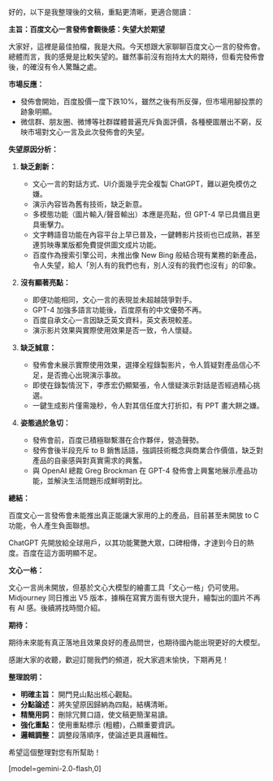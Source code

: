 好的，以下是我整理後的文稿，重點更清晰，更適合閱讀：

**主旨：百度文心一言發佈會觀後感：失望大於期望**

大家好，這裡是最佳拍檔，我是大飛。今天想跟大家聊聊百度文心一言的發佈會。總體而言，我的感覺是比較失望的。雖然事前沒有抱持太大的期待，但看完發佈會後，的確沒有令人驚豔之處。

**市場反應：**

*   發佈會開始，百度股價一度下跌10%，雖然之後有所反彈，但市場用腳投票的跡象明顯。
*   微信群、朋友圈、微博等社群媒體普遍充斥負面評價，各種梗圖層出不窮，反映市場對文心一言及此次發佈會的失望。

**失望原因分析：**

1.  **缺乏創新：**

    *   文心一言的對話方式、UI介面幾乎完全複製 ChatGPT，難以避免模仿之嫌。
    *   演示內容皆為舊有技術，缺乏新意。
    *   多模態功能（圖片輸入/聲音輸出）本應是亮點，但 GPT-4 早已具備且更具衝擊力。
    *   文字轉語音功能在內容平台上早已普及，一鍵轉影片技術也已成熟，甚至連剪映專業版都免費提供圖文成片功能。
    *   百度作為搜索引擎公司，未推出像 New Bing 般結合現有業務的新產品，令人失望，給人「別人有的我們也有，別人沒有的我們也沒有」的印象。
2.  **沒有顯著亮點：**

    *   即便功能相同，文心一言的表現並未超越競爭對手。
    *   GPT-4 加強多語言功能後，百度原有的中文優勢不再。
    *   百度自承文心一言因缺乏英文資料，英文表現較差。
    *   演示影片效果與實際使用效果是否一致，令人懷疑。
3.  **缺乏誠意：**

    *   發佈會未展示實際使用效果，選擇全程錄製影片，令人質疑對產品信心不足，是否擔心出現演示事故。
    *   即使在錄製情況下，李彥宏仍顯緊張，令人懷疑演示對話是否經過精心挑選。
    *   一鍵生成影片僅需幾秒，令人對其信任度大打折扣，有 PPT 畫大餅之嫌。
4.  **姿態過於急切：**

    *   發佈會前，百度已積極聯繫潛在合作夥伴，營造聲勢。
    *   發佈會後半段充斥 to B 銷售話語，強調技術概念與商業合作價值，缺乏對產品的自豪感與對真實需求的興奮。
    *   與 OpenAI 總裁 Greg Brockman 在 GPT-4 發佈會上興奮地展示產品功能，並解決生活問題形成鮮明對比。

**總結：**

百度文心一言發佈會未能推出真正能讓大家用的上的產品，目前甚至未開放 to C 功能，令人產生負面聯想。

ChatGPT 先開放給全球用戶，以其功能驚艷大眾，口碑相傳，才達到今日的熱度。百度在這方面明顯不足。

**文心一格：**

文心一言尚未開放，但基於文心大模型的繪畫工具「文心一格」仍可使用。 Midjourney 同日推出 V5 版本，據稱在寫實方面有很大提升，繪製出的圖片不再有 AI 感。後續將找時間介紹。

**期待：**

期待未來能有真正落地且效果良好的產品問世，也期待國內能出現更好的大模型。

感謝大家的收聽，歡迎訂閱我們的頻道，祝大家週末愉快，下期再見！

**整理說明：**

*   **明確主旨：** 開門見山點出核心觀點。
*   **分點論述：** 將失望原因歸納為四點，結構清晰。
*   **精簡用詞：** 刪除冗贅口語，使文稿更簡潔易讀。
*   **強化重點：** 使用重點標示 (粗體)，凸顯重要資訊。
*   **邏輯調整：** 調整段落順序，使論述更具邏輯性。

希望這個整理對您有所幫助！

[model=gemini-2.0-flash,0]
